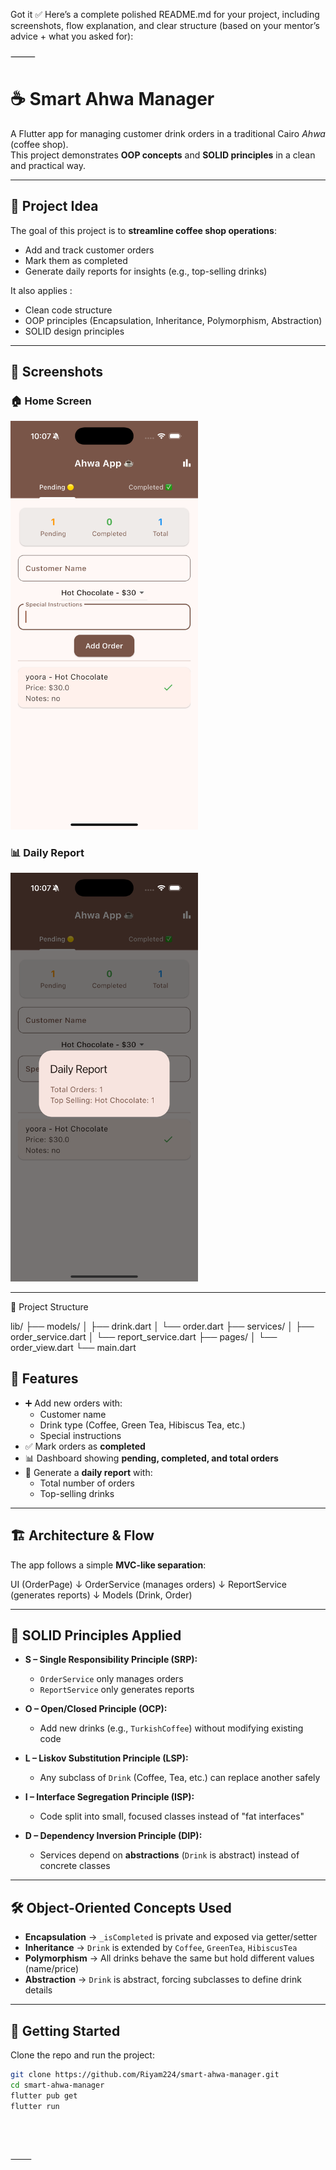 Got it ✅
Here’s a complete polished README.md for your project, including screenshots, flow explanation, and clear structure (based on your mentor’s advice + what you asked for):

⸻

# ☕ Smart Ahwa Manager

A Flutter app for managing customer drink orders in a traditional Cairo *Ahwa* (coffee shop).  
This project demonstrates **OOP concepts** and **SOLID principles** in a clean and practical way.  

---

## 🎯 Project Idea

The goal of this project is to **streamline coffee shop operations**:

- Add and track customer orders
- Mark them as completed
- Generate daily reports for insights (e.g., top-selling drinks)

It also applies :

- Clean code structure
- OOP principles (Encapsulation, Inheritance, Polymorphism, Abstraction)
- SOLID design principles  

---

## 📸 Screenshots

### 🏠 Home Screen  

<img src="screenshots/home.png" width="300" />

### 📊 Daily Report  

<img src="screenshots/daily_report.png" width="300" />

---

📂 Project Structure

lib/
 ├── models/
 │   ├── drink.dart
 │   └── order.dart
 ├── services/
 │   ├── order_service.dart
 │   └── report_service.dart
 ├── pages/
 │   └── order_view.dart
 └── main.dart

## 📌 Features

- ➕ Add new orders with:
  - Customer name  
  - Drink type (Coffee, Green Tea, Hibiscus Tea, etc.)  
  - Special instructions  
- ✅ Mark orders as **completed**  
- 📊 Dashboard showing **pending, completed, and total orders**  
- 📝 Generate a **daily report** with:
  - Total number of orders  
  - Top-selling drinks  

---

## 🏗 Architecture & Flow

The app follows a simple **MVC-like separation**:

UI (OrderPage)
↓
OrderService (manages orders)
↓
ReportService (generates reports)
↓
Models (Drink, Order)

---

## 🔑 SOLID Principles Applied

- **S – Single Responsibility Principle (SRP):**  
  - `OrderService` only manages orders  
  - `ReportService` only generates reports  

- **O – Open/Closed Principle (OCP):**  
  - Add new drinks (e.g., `TurkishCoffee`) without modifying existing code  

- **L – Liskov Substitution Principle (LSP):**  
  - Any subclass of `Drink` (Coffee, Tea, etc.) can replace another safely  

- **I – Interface Segregation Principle (ISP):**  
  - Code split into small, focused classes instead of "fat interfaces"  

- **D – Dependency Inversion Principle (DIP):**  
  - Services depend on **abstractions** (`Drink` is abstract) instead of concrete classes  

---

## 🛠 Object-Oriented Concepts Used

- **Encapsulation** → `_isCompleted` is private and exposed via getter/setter  
- **Inheritance** → `Drink` is extended by `Coffee`, `GreenTea`, `HibiscusTea`  
- **Polymorphism** → All drinks behave the same but hold different values (name/price)  
- **Abstraction** → `Drink` is abstract, forcing subclasses to define drink details  

---

## 🚀 Getting Started

Clone the repo and run the project:

```bash
git clone https://github.com/Riyam224/smart-ahwa-manager.git
cd smart-ahwa-manager
flutter pub get
flutter run




⸻

